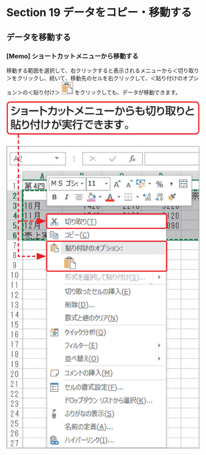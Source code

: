 # Section 19 データをコピー・移動する

## データを移動する

### [Memo] ショートカットメニューから移動する

移動する範囲を選択して、右クリックすると表示されるメニューから＜切り取り＞をクリックし、続いて、移動先のセルを右クリックして、＜貼り付けのオプション＞の＜貼り付け＞ ![](icon_paste.png) をクリックしても、データが移動できます。

![memo](002.png)
